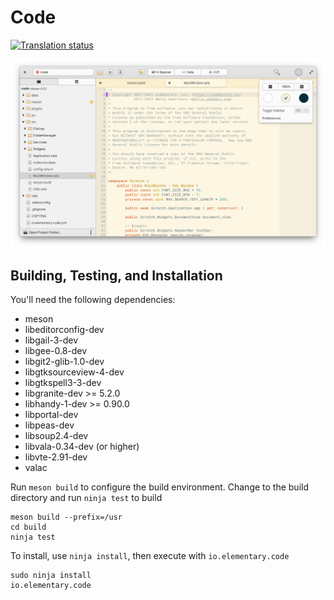 # Code
[![Translation status](https://l10n.elementary.io/widgets/code/-/svg-badge.svg)](https://l10n.elementary.io/projects/code/?utm_source=widget)

![Screenshot](data/screenshot.png?raw=true)

## Building, Testing, and Installation

You'll need the following dependencies:
* meson
* libeditorconfig-dev
* libgail-3-dev
* libgee-0.8-dev
* libgit2-glib-1.0-dev
* libgtksourceview-4-dev
* libgtkspell3-3-dev
* libgranite-dev >= 5.2.0
* libhandy-1-dev >= 0.90.0
* libportal-dev
* libpeas-dev
* libsoup2.4-dev
* libvala-0.34-dev (or higher)
* libvte-2.91-dev
* valac

Run `meson build` to configure the build environment. Change to the build directory and run `ninja test` to build

    meson build --prefix=/usr
    cd build
    ninja test

To install, use `ninja install`, then execute with `io.elementary.code`

    sudo ninja install
    io.elementary.code
